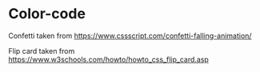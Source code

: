 # Color-code

Confetti taken from https://www.cssscript.com/confetti-falling-animation/

Flip card taken from https://www.w3schools.com/howto/howto_css_flip_card.asp
